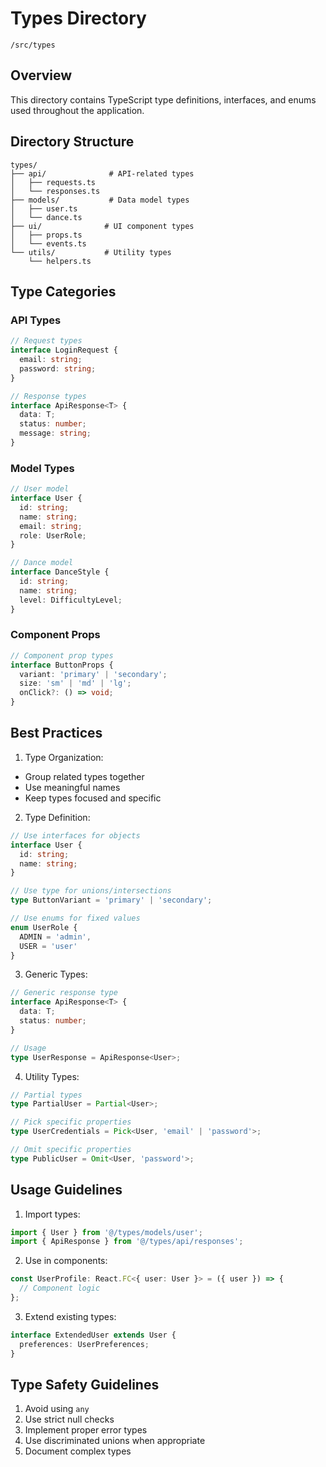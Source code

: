 # Types Directory

`/src/types`

## Overview

This directory contains TypeScript type definitions, interfaces, and enums used throughout the application.

## Directory Structure

```
types/
├── api/              # API-related types
│   ├── requests.ts
│   └── responses.ts
├── models/           # Data model types
│   ├── user.ts
│   └── dance.ts
├── ui/              # UI component types
│   ├── props.ts
│   └── events.ts
└── utils/           # Utility types
    └── helpers.ts
```

## Type Categories

### API Types
```typescript
// Request types
interface LoginRequest {
  email: string;
  password: string;
}

// Response types
interface ApiResponse<T> {
  data: T;
  status: number;
  message: string;
}
```

### Model Types
```typescript
// User model
interface User {
  id: string;
  name: string;
  email: string;
  role: UserRole;
}

// Dance model
interface DanceStyle {
  id: string;
  name: string;
  level: DifficultyLevel;
}
```

### Component Props
```typescript
// Component prop types
interface ButtonProps {
  variant: 'primary' | 'secondary';
  size: 'sm' | 'md' | 'lg';
  onClick?: () => void;
}
```

## Best Practices

1. Type Organization:
- Group related types together
- Use meaningful names
- Keep types focused and specific

2. Type Definition:
```typescript
// Use interfaces for objects
interface User {
  id: string;
  name: string;
}

// Use type for unions/intersections
type ButtonVariant = 'primary' | 'secondary';

// Use enums for fixed values
enum UserRole {
  ADMIN = 'admin',
  USER = 'user'
}
```

3. Generic Types:
```typescript
// Generic response type
interface ApiResponse<T> {
  data: T;
  status: number;
}

// Usage
type UserResponse = ApiResponse<User>;
```

4. Utility Types:
```typescript
// Partial types
type PartialUser = Partial<User>;

// Pick specific properties
type UserCredentials = Pick<User, 'email' | 'password'>;

// Omit specific properties
type PublicUser = Omit<User, 'password'>;
```

## Usage Guidelines

1. Import types:
```typescript
import { User } from '@/types/models/user';
import { ApiResponse } from '@/types/api/responses';
```

2. Use in components:
```typescript
const UserProfile: React.FC<{ user: User }> = ({ user }) => {
  // Component logic
};
```

3. Extend existing types:
```typescript
interface ExtendedUser extends User {
  preferences: UserPreferences;
}
```

## Type Safety Guidelines

1. Avoid using `any`
2. Use strict null checks
3. Implement proper error types
4. Use discriminated unions when appropriate
5. Document complex types